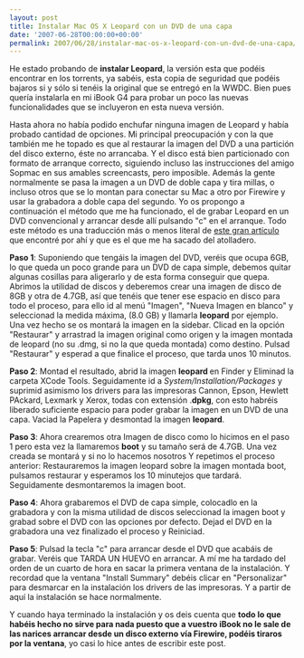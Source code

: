 ```yaml
---
layout: post
title: Instalar Mac OS X Leopard con un DVD de una capa
date: '2007-06-28T00:00:00+00:00'
permalink: 2007/06/28/instalar-mac-os-x-leopard-con-un-dvd-de-una-capa/
---
```

He estado probando de <strong>instalar Leopard</strong>, la versión esta que podéis encontrar en los torrents, ya sabéis, esta copia de seguridad que podéis bajaros si y sólo si tenéis la original que se entregó en la WWDC. Bien pues quería instalarla en mi iBook G4 para probar un poco las nuevas funcionalidades que se incluyeron en esta nueva versión.

Hasta ahora no había podido enchufar ninguna imagen de Leopard y había probado cantidad de opciones. Mi principal preocupación y con la que también me he topado es que al restaurar la imagen del DVD a una partición del disco externo, éste no arrancaba. Y el disco está bien particionado con formato de arranque correcto, siguiendo incluso las instrucciones del amigo Sopmac en sus amables screencasts, pero imposible. Además la gente normalmente se pasa la imagen a un DVD de doble capa y tira millas, o incluso otros que se lo montan para conectar su Mac a otro por Firewire y usar la grabadora a doble capa del segundo. Yo os propongo a continuación el método que me ha funcionado, el de grabar Leopard en un DVD convencional y arrancar desde allí pulsando "c" en el arranque. Todo este método es una traducción más o menos literal de <a href="http://www.canhesaythat.com/?p=75">este gran artículo</a> que encontré por ahí y que es el que me ha sacado del atolladero.

<strong>Paso 1</strong>: Suponiendo que tengáis la imagen del DVD, veréis que ocupa 6GB, lo que queda un poco grande para un DVD de capa simple, debemos quitar algunas cosillas para aligerarlo y de esta forma conseguir que quepa. Abrimos la utilidad de discos y deberemos crear una imagen de disco de 8GB y otra de 4.7GB, así que tenéis que tener ese espacio en disco para todo el proceso, para ello id al menú "Imagen", "Nueva Imagen en blanco" y seleccionad la medida máxima, (8.0 GB) y llamarla <strong>leopard</strong> por ejemplo. Una vez hecho se os montará la imagen en la sidebar. Clicad en la opción "Restaurar" y arrastrad la imagen original como origen y la imagen montada de leopard (no su .dmg, si no la que queda montada) como destino. Pulsad "Restaurar" y esperad a que finalice el proceso, que tarda unos 10 minutos.

<strong>Paso 2</strong>: Montad el resultado, abrid la imagen <strong>leopard </strong>en Finder y Eliminad la carpeta XCode Tools. Seguidamente id a <em>System/Installation/Packages</em> y suprimid asimismo los drivers para las impresoras Cannon, Epson, Hewlett PAckard, Lexmark y Xerox, todas con extensión .<strong>dpkg</strong>, con esto habréis liberado suficiente espacio para poder grabar la imagen en un DVD de una capa. Vaciad la Papelera y desmontad la imagen <strong>leopard</strong>.

<strong>Paso 3</strong>: Ahora crearemos otra Imagen de disco como lo hicimos en el paso 1 pero esta vez la llamaremos <strong>boot</strong> y su tamaño será de 4.7GB. Una vez creada se montará y si no lo hacemos nosotros Y repetimos el proceso anterior: Restauraremos la imagen leopard sobre la imagen montada boot, pulsamos restaurar y esperamos los 10 minutejos que tardará. Seguidamente desmontaremos la imagen boot.

<strong>Paso 4</strong>: Ahora grabaremos el DVD de capa simple, colocadlo en la grabadora y con la misma utilidad de discos seleccionad la imagen boot y grabad sobre el DVD con las opciones por defecto. Dejad el DVD en la grabadora una vez finalizado el proceso y Reiniciad.

<strong>Paso 5</strong>: Pulsad la tecla "c" para arrancar desde el DVD que acabáis de grabar. Veréis que TARDA UN HUEVO en arrancar. A mí me ha tardado del orden de un cuarto de hora en sacar la primera ventana de la instalación. Y recordad que la ventana "Install Summary" debéis clicar en "Personalizar" para desmarcar en la instalación los drivers de las impresoras. Y a partir de aquí la instalación se hace normalmente.

Y cuando haya terminado la instalación y os deis cuenta que <strong>todo lo que habéis hecho no sirve para nada puesto que a vuestro iBook no le sale de las narices arrancar desde un disco externo vía Firewire, podéis tiraros por la ventana</strong>, yo casi lo hice antes de escribir este post.
